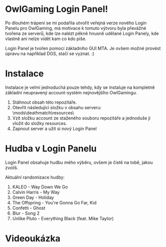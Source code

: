 # OwlGaming Login Panel!
Po dlouhém trápení se mi podařila utvořit veřejná verze nového Login Panelu pro OwlGaming, má motivace k tomuto výtvoru byla převážné tvořena ze serverů, kde lze nalézt pěkně hnusně udělané Login Panely, kde vlastně ani nelze vidět kam co kdo píše. 

Login Panel je tvořen pomocí základního GUI MTA. Je ovšem možné provést úpravu na například DGS, stačí se vyznat. :)

# Instalace
Instalace je velmi jednoduchá pouze tehdy, kdy se instaluje na kompletně základní neupravený account-systém nejnovějšího OwlGamingu.

1. Stáhnout obsah této repozítáře.
2. Otevřít následující složku v obsahu serveru: \mods\deathmatch\resources\
3. Vzít složku account ze staženého souboru repozitáře a jednoduše ji vložit do složky resources.
4. Zapnout server a užít si nový Login Panel

# Hudba v Login Panelu
Login Panel obsahuje hudbu mého výběru, ovšem je čistě na tobě, jakou zvolíš.

Aktuální randomizace hudby:
1. KALEO - Way Down We Go
2. Calvin Harris - My Way
3. Green Day - Holiday
4. The Offspring - You're Gonna Go Far, Kid
5. Confetti - Ghost
6. Blur - Song 2
7. Unlike Pluto - Everything Black (feat. Mike Taylor)

# Videoukázka
